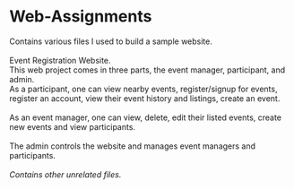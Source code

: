 # Web-Assignments <br>
Contains various files I used to build a sample website. <br>
<br> Event Registration Website.
<br>
This web project comes in three parts, the event manager, participant, and admin.<br>
As a participant, one can view nearby events, register/signup for events, register an account, view their event history and listings, create an event. <br>
<br> 
As an event manager, one can view, delete, edit their listed events, create new events and view participants. <br>
<br>
The admin controls the website and manages event managers and participants. <br>
<br>
*Contains other unrelated files.* 
